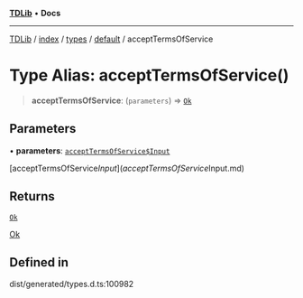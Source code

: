 [**TDLib**](../../../../../../README.md) • **Docs**

***

[TDLib](../../../../../../modules.md) / [index](../../../../../README.md) / [types](../../../README.md) / [default](../README.md) / acceptTermsOfService

# Type Alias: acceptTermsOfService()

> **acceptTermsOfService**: (`parameters`) => [`Ok`](Ok.md)

## Parameters

• **parameters**: [`acceptTermsOfService$Input`](acceptTermsOfService$Input.md)

[acceptTermsOfService$Input](acceptTermsOfService$Input.md)

## Returns

[`Ok`](Ok.md)

[Ok](Ok.md)

## Defined in

dist/generated/types.d.ts:100982
